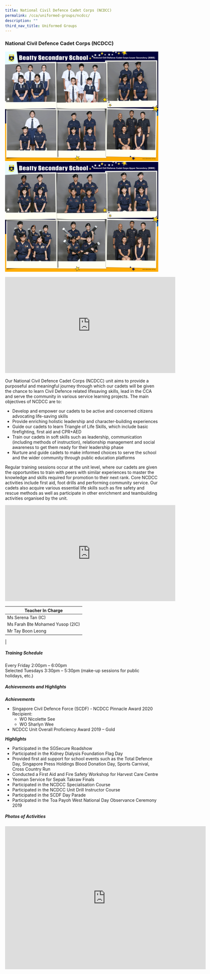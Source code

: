 ```yaml
---
title: National Civil Defence Cadet Corps (NCDCC)
permalink: /cca/uniformed-groups/ncdcc/
description: ""
third_nav_title: Uniformed Groups
---
```

### **National Civil Defence Cadet Corps (NCDCC)**

![NCDCC Lower Sec](/images/CCA%202022/national-civil-defence-cadet-corps-lower-secondary.png)
<br>
![NCDCC Upper Sec](/images/CCA%202022/national-civil-defence-cadet-corps-upper-secondary.png)

<iframe allowfullscreen="" allow="accelerometer; autoplay; clipboard-write; encrypted-media; gyroscope; picture-in-picture" frameborder="0" title="Beatty Secondary School - National Civil Defence Cadet Corps" src="https://www.youtube.com/embed/92yh7Sg8q24" height="315" width="560"></iframe>

Our National Civil Defence Cadet Corps (NCDCC) unit aims to provide a purposeful and meaningful journey through which our cadets will be given the chance to learn Civil Defence related lifesaving skills, lead in the CCA and serve the community in various service learning projects. The main objectives of NCDCC are to:

*   Develop and empower our cadets to be active and concerned citizens advocating life-saving skills
*   Provide enriching holistic leadership and character-building experiences
*   Guide our cadets to learn Triangle of Life Skills, which include basic firefighting, first aid and CPR+AED
*   Train our cadets in soft skills such as leadership, communication (including methods of instruction), relationship management and social awareness to get them ready for their leadership phase
*   Nurture and guide cadets to make informed choices to serve the school and the wider community through public education platforms

Regular training sessions occur at the unit level, where our cadets are given the opportunities to train with peers with similar experiences to master the knowledge and skills required for promotion to their next rank. Core NCDCC activities include first aid, foot drills and performing community service. Our cadets also acquire various essential life skills such as fire safety and rescue methods as well as participate in other enrichment and teambuilding activities organised by the unit.

<iframe allowfullscreen="" allow="accelerometer; autoplay; clipboard-write; encrypted-media; gyroscope; picture-in-picture" frameborder="0" title="NCDCC - Together As One" src="https://www.youtube.com/embed/KtzPWlHfR9E" height="315" width="560"></iframe>
<br>

| Teacher In Charge |
| --- |
| Ms Serena Tan (IC) | [tan\_hwee\_hwee\_serena@moe.edu.sg](mailto:tan\_hwee\_hwee\_serena@moe.edu.sg) | 62569108 Ext 145 |
| Ms Farah Bte Mohamed Yusop (2IC) | [farah\_mohamed\_yusop@moe.edu.sg](mailto:farah\_mohamed\_yusop@moe.edu.sg) | 62569108 Ext 209 |
| Mr Tay Boon Leong | [tay\_boon\_leong@moe.edu.sg](mailto:tay\_boon\_leong@moe.edu.sg) | 62569108 Ext 204 |
|

##### **Training Schedule**
Every Friday 2:00pm – 6:00pm  <br>
Selected Tuesdays 3:30pm – 5:30pm (make-up sessions for public holidays, etc.)

##### **Achievements and Highlights**
**_Achievements_**
*   Singapore Civil Defence Force (SCDF) - NCDCC Pinnacle Award 2020 Recipient:
	*   WO Nicolette See
	*   WO Sharlyn Wee
*   NCDCC Unit Overall Proficiency Award 2019 – Gold

**_Highlights_**
*   Participated in the SGSecure Roadshow
*   Participated in the Kidney Dialysis Foundation Flag Day
*   Provided first aid support for school events such as the Total Defence Day, Singapore Press Holdings Blood Donation Day, Sports Carnival, Cross Country Run
*   Conducted a First Aid and Fire Safety Workshop for Harvest Care Centre
*   Yeoman Service for Sepak Takraw Finals
*   Participated in the NCDCC Specialisation Course
*   Participated in the NCDCC Unit Drill Instructor Course
*   Participated in the SCDF Day Parade
*   Participated in the Toa Payoh West National Day Observance Ceremony 2019

##### **Photos of Activities**

<iframe allowfullscreen="true" height="469" width="660" frameborder="0" src="https://docs.google.com/presentation/d/e/2PACX-1vTddk4AHI3263K--lWRw39r-Pzt-SpenniOFrq_b6My29_KuaHUnPbjsEXxzSFu8UsDC1n5Jm7cE6oY/embed?start=false&amp;loop=false&amp;delayms=3000"></iframe>